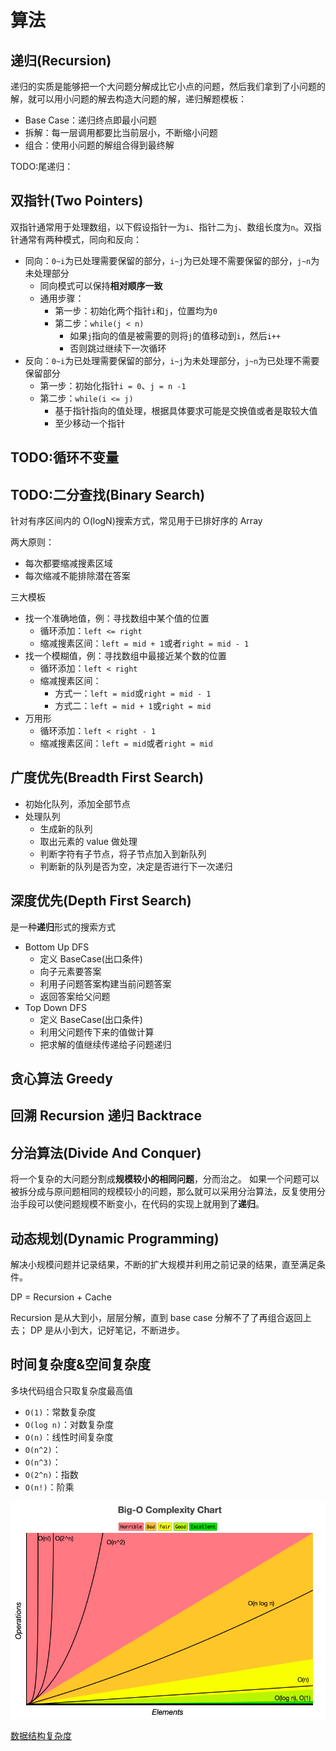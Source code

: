 # 算法

## 递归(Recursion)

递归的实质是能够把一个大问题分解成比它小点的问题，然后我们拿到了小问题的解，就可以用小问题的解去构造大问题的解，递归解题模板：

- Base Case：递归终点即最小问题
- 拆解：每一层调用都要比当前层小，不断缩小问题
- 组合：使用小问题的解组合得到最终解

TODO:尾递归：

## 双指针(Two Pointers)

双指针通常用于处理数组，以下假设指针一为`i`、指针二为`j`、数组长度为`n`。双指针通常有两种模式，同向和反向：

- 同向：`0~i`为已处理需要保留的部分，`i~j`为已处理不需要保留的部分，`j~n`为未处理部分
  - 同向模式可以保持**相对顺序一致**
  - 通用步骤：
    - 第一步：初始化两个指针`i`和`j`，位置均为`0`
    - 第二步：`while(j < n)`
      - 如果`j`指向的值是被需要的则将`j`的值移动到`i`，然后`i++`
      - 否则跳过继续下一次循环
- 反向：`0~i`为已处理需要保留的部分，`i~j`为未处理部分，`j~n`为已处理不需要保留部分
  - 第一步：初始化指针`i = 0`、`j = n -1`
  - 第二步：`while(i <= j)`
    - 基于指针指向的值处理，根据具体要求可能是交换值或者是取较大值
    - 至少移动一个指针

## TODO:循环不变量

## TODO:二分查找(Binary Search)

针对有序区间内的 O(logN)搜索方式，常见用于已排好序的 Array

两大原则：

- 每次都要缩减搜素区域
- 每次缩减不能排除潜在答案

三大模板

- 找一个准确地值，例：寻找数组中某个值的位置
  - 循环添加：`left <= right`
  - 缩减搜素区间：`left = mid + 1`或者`right = mid - 1`
- 找一个模糊值，例：寻找数组中最接近某个数的位置
  - 循环添加：`left < right`
  - 缩减搜素区间：
    - 方式一：`left = mid`或`right = mid - 1`
    - 方式二：`left = mid + 1`或`right = mid`
- 万用形
  - 循环添加：`left < right - 1`
  - 缩减搜素区间：`left = mid`或者`right = mid`

## 广度优先(Breadth First Search)

- 初始化队列，添加全部节点
- 处理队列
  - 生成新的队列
  - 取出元素的 value 做处理
  - 判断字符有子节点，将子节点加入到新队列
  - 判断新的队列是否为空，决定是否进行下一次递归

## 深度优先(Depth First Search)

是一种**递归**形式的搜索方式

- Bottom Up DFS
  - 定义 BaseCase(出口条件)
  - 向子元素要答案
  - 利用子问题答案构建当前问题答案
  - 返回答案给父问题
- Top Down DFS
  - 定义 BaseCase(出口条件)
  - 利用父问题传下来的值做计算
  - 把求解的值继续传递给子问题递归

## 贪心算法 Greedy

## 回溯 Recursion 递归 Backtrace

## 分治算法(Divide And Conquer)

将一个复杂的大问题分割成**规模较小的相同问题**，分而治之。
如果一个问题可以被拆分成与原问题相同的规模较小的问题，那么就可以采用分治算法，反复使用分治手段可以使问题规模不断变小，在代码的实现上就用到了**递归**。

## 动态规划(Dynamic Programming)

解决小规模问题并记录结果，不断的扩大规模并利用之前记录的结果，直至满足条件。

DP = Recursion + Cache

Recursion 是从大到小，层层分解，直到 base case 分解不了了再组合返回上去；
DP 是从小到大，记好笔记，不断进步。

## 时间复杂度&空间复杂度

多块代码组合只取复杂度最高值

- `O(1)`：常数复杂度
- `O(log n)`：对数复杂度
- `O(n)`：线性时间复杂度
- `O(n^2)`：
- `O(n^3)`：
- `O(2^n)`：指数
- `O(n!)`：阶乘

![big o](../../assets/images/算法/big-o.png)

[数据结构复杂度](https://www.bigocheatsheet.com/)
